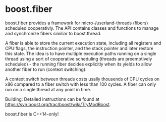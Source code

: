 boost.fiber
===========

boost.fiber provides a framework for micro-/userland-threads (fibers) scheduled cooperativly.
The API contains classes and functions to manage and synchronize fibers similiar to boost.thread.

A fiber is able to store the current execution state, including all registers and CPU flags, the 
instruction pointer, and the stack pointer and later restore this state. The idea is to have multiple 
execution paths running on a single thread using a sort of cooperative scheduling (threads are 
preemptively scheduled) - the running fiber decides explicitly when its yields to allow another fiber to
run (context switching).

A context switch between threads costs usally thousends of CPU cycles on x86 compared to a fiber switch 
with less than 100 cycles. A fiber can only run on a single thread at any point in time.

Building: Detailed instructions can be found at https://svn.boost.org/trac/boost/wiki/TryModBoost.

boost.fiber is C++14-only!
